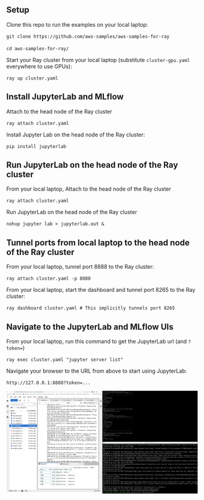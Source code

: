 ## Setup 
Clone this repo to run the examples on your local laptop:
```
git clone https://github.com/aws-samples/aws-samples-for-ray

cd aws-samples-for-ray/
```

Start your Ray cluster from your local laptop (substitute `cluster-gpu.yaml` everywhere to use GPUs):
```
ray up cluster.yaml
```

## Install JupyterLab and MLflow
Attach to the head node of the Ray cluster
```
ray attach cluster.yaml
```

Install Jupyter Lab on the head node of the Ray cluster:
```
pip install jupyterlab
```

## Run JupyterLab on the head node of the Ray cluster
From your local laptop, Attach to the head node of the Ray cluster
```
ray attach cluster.yaml
```

Run JupyterLab on the head node of the Ray cluster
```
nohup jupyter lab > jupyterlab.out &
```

## Tunnel ports from local laptop to the head node of the Ray cluster
From your local laptop, tunnel port 8888 to the Ray cluster:
```
ray attach cluster.yaml -p 8888
```

From your local laptop, start the dashboard and tunnel port 8265 to the Ray cluster:
```
ray dashboard cluster.yaml # This implicitly tunnels port 8265
```

## Navigate to the JupyterLab and MLflow UIs
From your local laptop, run this command to get the JupyterLab url (and `?token=`) 
```
ray exec cluster.yaml "jupyter server list"
```

Navigate your browser to the URL from above to start using JupyterLab:
```
http://127.0.0.1:8888?token=...
```

![](img/workspace.png)
